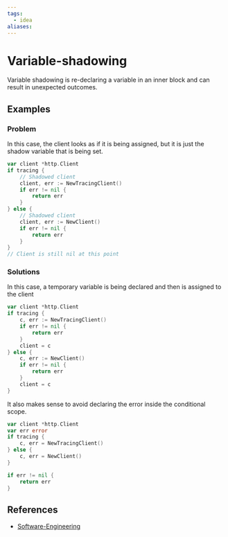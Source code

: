 ```yaml
---
tags:
  - idea
aliases:
---
```


# Variable-shadowing

Variable shadowing is re-declaring a variable in an inner block and can result in unexpected outcomes.

## Examples

### Problem

In this case, the client looks as if it is being assigned, but it is just the shadow variable that is being set.

```go
var client *http.Client
if tracing {
    // Shadowed client
	client, err := NewTracingClient()
	if err != nil {
	    return err
	}
} else {
    // Shadowed client
	client, err := NewClient()
	if err != nil {
	    return err
	}
}
// Client is still nil at this point
```

### Solutions

In this case, a temporary variable is being declared and then is assigned to the client

```go
var client *http.Client
if tracing {
	c, err := NewTracingClient()
	if err != nil {
	    return err
	}
    client = c
} else {
	c, err := NewClient()
	if err != nil {
	    return err
	}
    client = c
}
```

It also makes sense to avoid declaring the error inside the conditional scope.

```go
var client *http.Client
var err error
if tracing {
	c, err = NewTracingClient()
} else {
	c, err = NewClient()
}

if err != nil {
    return err
}
```

## References

- [Software-Engineering](Software-Engineering.md)
